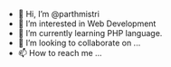 - 👋 Hi, I’m @parthmistri
- 👀 I’m interested in Web Development
- 🌱 I’m currently learning PHP language.
- 💞️ I’m looking to collaborate on ...
- 📫 How to reach me ...

<!---
parthmistri/parthmistri is a ✨ special ✨ repository because its `README.md` (this file) appears on your GitHub profile.
You can click the Preview link to take a look at your changes.
--->
